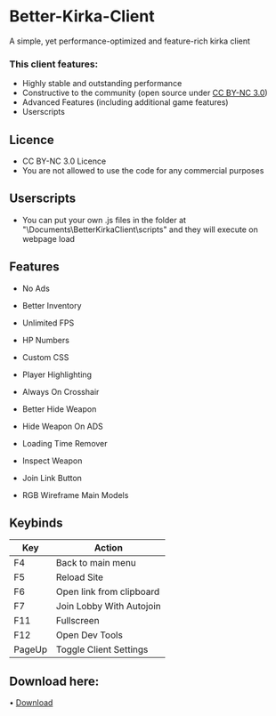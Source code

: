 # Better-Kirka-Client

A simple, yet performance-optimized and feature-rich kirka client


### This client features:


- Highly stable and outstanding performance <br/>
- Constructive to the community (open source under [CC BY-NC 3.0](https://github.com/42infi/better-kirka-client/blob/master/LICENCE)) <br/>
- Advanced Features (including additional game features) 
- Userscripts
  
## Licence
- CC BY-NC 3.0 Licence
- You are not allowed to use the code for any commercial purposes 

## Userscripts
- You can put your own .js files in the folder at "\Documents\BetterKirkaClient\scripts" and they will execute on webpage load

## Features

- No Ads
- Better Inventory
- Unlimited FPS
- HP Numbers
- Custom CSS

- Player Highlighting
- Always On Crosshair
- Better Hide Weapon
- Hide Weapon On ADS
- Loading Time Remover
- Inspect Weapon

- Join Link Button
- RGB Wireframe Main Models



## Keybinds

| **Key** | **Action**               |
|---------|--------------------------|
| F4      | Back to main menu        |
| F5      | Reload Site              |
| F6      | Open link from clipboard |
| F7      | Join Lobby With Autojoin |
| F11     | Fullscreen               |
| F12     | Open Dev Tools           |
| PageUp  | Toggle Client Settings   |

## Download here:
• [Download](https://github.com/42infi/better-kirka-client/releases)
